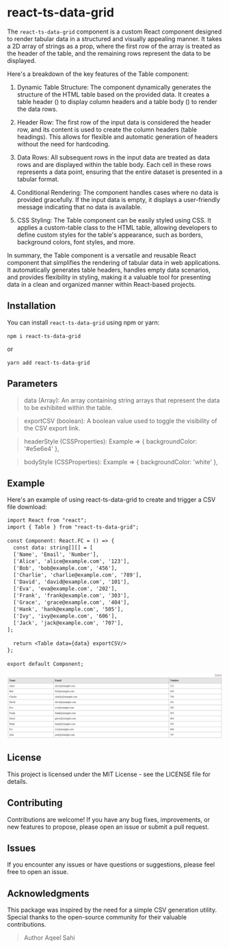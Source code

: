 # react-ts-data-grid

The `react-ts-data-grid` component is a custom React component designed to render tabular data in a structured and visually appealing manner. It takes a 2D array of strings as a prop, where the first row of the array is treated as the header of the table, and the remaining rows represent the data to be displayed.

Here's a breakdown of the key features of the Table component:

1. Dynamic Table Structure: The component dynamically generates the structure of the HTML table based on the provided data. It creates a table header (<thead>) to display column headers and a table body (<tbody>) to render the data rows.

2. Header Row: The first row of the input data is considered the header row, and its content is used to create the column headers (table headings). This allows for flexible and automatic generation of headers without the need for hardcoding.

3. Data Rows: All subsequent rows in the input data are treated as data rows and are displayed within the table body. Each cell in these rows represents a data point, ensuring that the entire dataset is presented in a tabular format.

4. Conditional Rendering: The component handles cases where no data is provided gracefully. If the input data is empty, it displays a user-friendly message indicating that no data is available.

5. CSS Styling: The Table component can be easily styled using CSS. It applies a custom-table class to the HTML table, allowing developers to define custom styles for the table's appearance, such as borders, background colors, font styles, and more.

In summary, the Table component is a versatile and reusable React component that simplifies the rendering of tabular data in web applications. It automatically generates table headers, handles empty data scenarios, and provides flexibility in styling, making it a valuable tool for presenting data in a clean and organized manner within React-based projects.

## Installation

You can install `react-ts-data-grid` using npm or yarn:

`npm i react-ts-data-grid`

or

`yarn add react-ts-data-grid`

## Parameters
> data (Array): An array containing string arrays that represent the data to be exhibited within the table.

> exportCSV (boolean): A boolean value used to toggle the visibility of the CSV export link.

> headerStyle (CSSProperties): Example => { backgroundColor: '#e5e6e4' },

> bodyStyle (CSSProperties): Example => { backgroundColor: 'white' },


## Example
Here's an example of using react-ts-data-grid to create and trigger a CSV file download:
```tsx
import React from "react";
import { Table } from "react-ts-data-grid";

const Component: React.FC = () => {
  const data: string[][] = [
  ['Name', 'Email', 'Number'],
  ['Alice', 'alice@example.com', '123'],
  ['Bob', 'bob@example.com', '456'],
  ['Charlie', 'charlie@example.com', '789'],
  ['David', 'david@example.com', '101'],
  ['Eva', 'eva@example.com', '202'],
  ['Frank', 'frank@example.com', '303'],
  ['Grace', 'grace@example.com', '404'],
  ['Hank', 'hank@example.com', '505'],
  ['Ivy', 'ivy@example.com', '606'],
  ['Jack', 'jack@example.com', '707'],
];

  return <Table data={data} exportCSV/>  
};

export default Component;

```
![Example of the react-ts-data-grid!](/src/assets/tableExample.png "Example of the react-ts-data-grid")

## License
This project is licensed under the MIT License - see the LICENSE file for details.

## Contributing
Contributions are welcome! If you have any bug fixes, improvements, or new features to propose, please open an issue or submit a pull request.

## Issues
If you encounter any issues or have questions or suggestions, please feel free to open an issue.

## Acknowledgments
This package was inspired by the need for a simple CSV generation utility.
Special thanks to the open-source community for their valuable contributions.

> Author
> Aqeel Sahi
